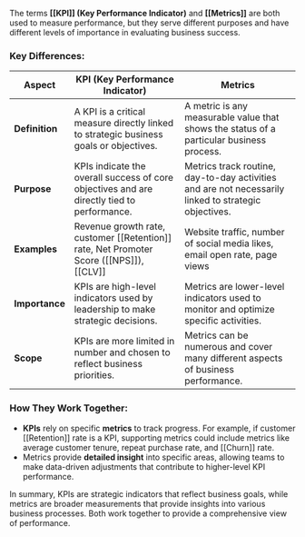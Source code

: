 The terms **[[KPI]] (Key Performance Indicator)** and **[[Metrics]]** are both used to measure performance, but they serve different purposes and have different levels of importance in evaluating business success.

### Key Differences:

| Aspect         | KPI (Key Performance Indicator)                                                            | Metrics                                                                                              |
| -------------- | ------------------------------------------------------------------------------------------ | ---------------------------------------------------------------------------------------------------- |
| **Definition** | A KPI is a critical measure directly linked to strategic business goals or objectives.     | A metric is any measurable value that shows the status of a particular business process.             |
| **Purpose**    | KPIs indicate the overall success of core objectives and are directly tied to performance. | Metrics track routine, day-to-day activities and are not necessarily linked to strategic objectives. |
| **Examples**   | Revenue growth rate, customer [[Retention]] rate, Net Promoter Score ([[NPS]]), [[CLV]]        | Website traffic, number of social media likes, email open rate, page views                           |
| **Importance** | KPIs are high-level indicators used by leadership to make strategic decisions.             | Metrics are lower-level indicators used to monitor and optimize specific activities.                 |
| **Scope**      | KPIs are more limited in number and chosen to reflect business priorities.                 | Metrics can be numerous and cover many different aspects of business performance.                    |

### How They Work Together:
- **KPIs** rely on specific **metrics** to track progress. For example, if customer [[Retention]] rate is a KPI, supporting metrics could include metrics like average customer tenure, repeat purchase rate, and [[Churn]] rate.
- Metrics provide **detailed insight** into specific areas, allowing teams to make data-driven adjustments that contribute to higher-level KPI performance.

In summary, KPIs are strategic indicators that reflect business goals, while metrics are broader measurements that provide insights into various business processes. Both work together to provide a comprehensive view of performance.